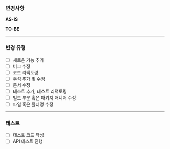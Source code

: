 ### 변경사항

**AS-IS**

**TO-BE**

---

### 변경 유형

- [ ] 새로운 기능 추가
- [ ] 버그 수정
- [ ] 코드 리팩토링
- [ ] 주석 추가 및 수정
- [ ] 문서 수정
- [ ] 테스트 추가, 테스트 리팩토링
- [ ] 빌드 부분 혹은 패키지 매니저 수정
- [ ] 파일 혹은 폴더명 수정

---

### 테스트

- [ ] 테스트 코드 작성
- [ ] API 테스트 진행